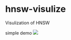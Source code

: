 # hnsw-visulize
Visulization of HNSW

simple demo
![](https://github.com/uestc-lfs/hnsw-visulize/blob/master/demo.gif)
